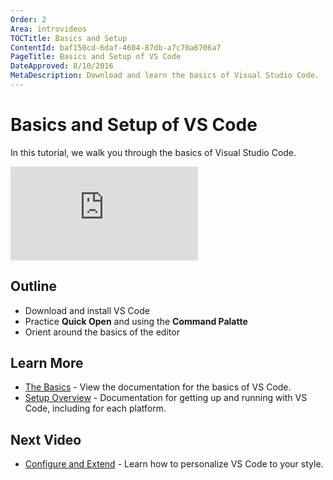 ```yaml
---
Order: 2
Area: introvideos
TOCTitle: Basics and Setup
ContentId: baf150cd-6daf-4604-87db-a7c70a6706a7
PageTitle: Basics and Setup of VS Code
DateApproved: 8/10/2016
MetaDescription: Download and learn the basics of Visual Studio Code.
---
```


# Basics and Setup of VS Code

In this tutorial, we walk you through the basics of Visual Studio Code. 

<iframe src="https://www.youtube.com/embed/fpqy0ZkavWM?rel=0&amp;disablekb=0&amp;modestbranding=1&amp;showinfo=0" frameborder="0" allowfullscreen></iframe>

## Outline

* Download and install VS Code
* Practice **Quick Open** and using the **Command Palatte**
* Orient around the basics of the editor

## Learn More

* [The Basics](/docs/editor/codebasics.md) - View the documentation for the basics of VS Code.
* [Setup Overview](/docs/setup/setup-overview.md) - Documentation for getting up and running with VS Code, including for each platform.

## Next Video

* [Configure and Extend](/docs/introvideos/configure.md) - Learn how to personalize VS Code to your style.
